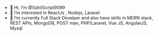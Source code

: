 - 👋 Hi, I’m @SahilScript9099
- 👀 I’m interested in ReactJs , Nodejs, Laravel
- 🌱 I’m currently Full Stack Develper and also have skills in MERN stack, REST APIs, MongoDB, POST man, PHP/Laravel, Vue JS, AngularJS, Mysql

<!---
SahilScript9099/SahilScript9099 is a ✨ special ✨ repository because its `README.md` (this file) appears on your GitHub profile.
You can click the Preview link to take a look at your changes.
--->
